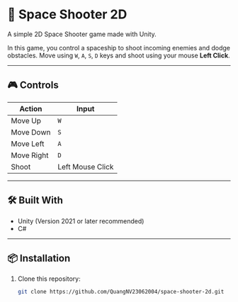 # 🚀 Space Shooter 2D

A simple 2D Space Shooter game made with Unity.

In this game, you control a spaceship to shoot incoming enemies and dodge obstacles. Move using `W`, `A`, `S`, `D` keys and shoot using your mouse **Left Click**.

---

## 🎮 Controls

| Action     | Input            |
| ---------- | ---------------- |
| Move Up    | `W`              |
| Move Down  | `S`              |
| Move Left  | `A`              |
| Move Right | `D`              |
| Shoot      | Left Mouse Click |

---

## 🛠 Built With

- Unity (Version 2021 or later recommended)
- C#

---

## 📦 Installation

1. Clone this repository:
   ```bash
   git clone https://github.com/QuangNV23062004/space-shooter-2d.git
   ```
